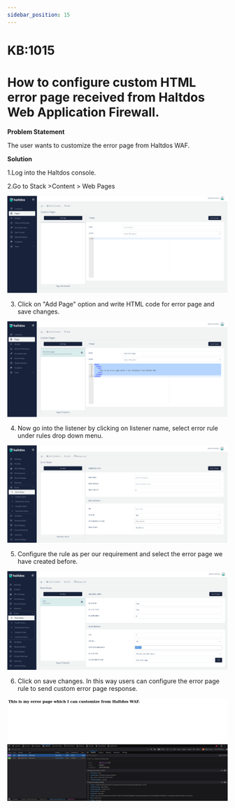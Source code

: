 ```yaml
---
sidebar_position: 15
---
```


# KB:1015

# How to configure custom HTML error page received from Haltdos Web Application Firewall.

**Problem Statement**

The user wants to customize the error page from Haltdos WAF.

**Solution**

1.Log into the Haltdos console.

2.Go to Stack >Content > Web Pages

![kb-1015](/img/waf/tutorials/kb15.png)

3. Click on "Add Page" option and write HTML code for error page and save changes.

![kb-1015](/img/waf/tutorials/kb152.png)

4. Now go into the listener by clicking on listener name, select error rule under rules drop down menu. 

![kb-1015](/img/waf/tutorials/kb153.png)

5. Configure the rule as per our requirement and select the error page we have created before.

![kb-1015](/img/waf/tutorials/kb154.png)

6. Click on save changes.
In this way users can configure the error page rule to send custom error page response. 

![kb-1015](/img/waf/tutorials/kb155.png)
